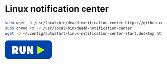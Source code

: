 # Linux notification center
```bash
sudo wget -O /usr/local/bin/deadd-notification-center https://github.com/phuhl/linux_notification_center/releases/download/1.7.2/deadd-notification-center
sudo chmod +x -v /usr/local/bin/deadd-notification-center
wget -O ~/.config/autostart/linux-notification-center-start.desktop http://my.opendesktop.org/s/7cMHm7f5XtJbcRq/download
```
[![bashrun](../images/bashrun.png)](br:linux-notification-center)